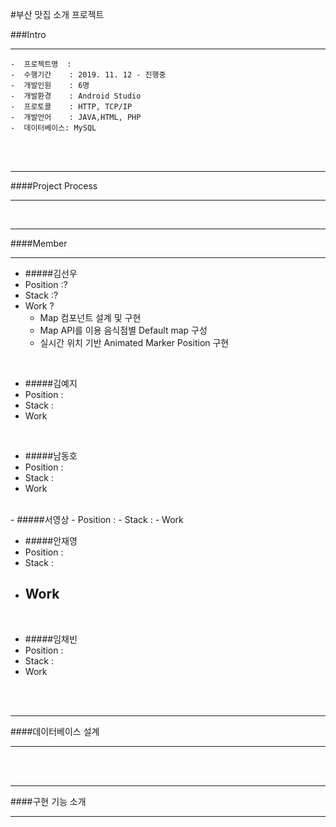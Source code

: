 #부산 맛집 소개 프로젝트


###Intro

<hr>

	-  프로젝트명  : 
	-  수행기간    : 2019. 11. 12 - 진행중
	-  개발인원    : 6명
	-  개발환경    : Android Studio
	-  프로토콜    : HTTP, TCP/IP
	-  개발언어    : JAVA,HTML, PHP
	-  데이터베이스: MySQL 

</br>

</br>

<hr>

####Project Process

<hr>




</br>
<hr>

####Member

<hr>

 - #####김선우
  - Position :? 
  - Stack :?   
  - Work ?
    -  Map 컴포넌트 설계 및 구현
 	-  Map API를 이용 음식점별 Default map 구성
 	-  실시간 위치 기반 Animated Marker Position 구현

</br>

 - #####김예지
  - Position : 
  - Stack :   
  - Work 
  
 
 </br>
 
 - #####남동호
  - Position : 
  - Stack :   
  - Work 
 
 </br> 
 - #####서영상
  - Position : 
  - Stack :   
  - Work 
  
  
</br> 

 - #####안재영
  - Position : 
  - Stack :   
  - Work 
    -  

</br>

 - #####임채빈
  - Position : 
  - Stack :   
  - Work 

</br>

</br>


<hr>

####데이터베이스 설계

<hr>


</br>

</br>
<hr>

####구현 기능 소개

<hr>
